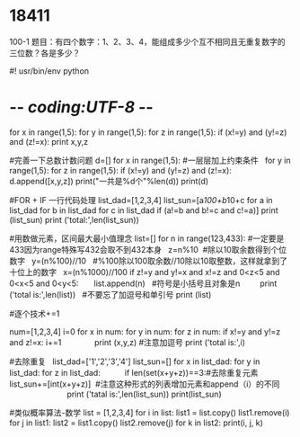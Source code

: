 # 18411
100-1
题目：有四个数字：1、2、3、4，能组成多少个互不相同且无重复数字的三位数？各是多少？



#! usr/bin/env python
# -*- coding:UTF-8  -*-


for x in range(1,5):
    for y in range(1,5):
        for z in range(1,5):
            if (x!=y) and (y!=z) and (z!=x):
                print x,y,z


#完善一下总数计数问题
d=[]
for x in range(1,5): #一层层加上约束条件
    for y in range(1,5):
        for z in range(1,5):
            if (x!=y) and (y!=z) and (z!=x):
                d.append([x,y,z])
print("一共是%d个"%len(d))
print(d)



#FOR + IF 一行代码处理
list_dad=[1,2,3,4]
list_sun=[a*100+b*10+c for a in list_dad for b in list_dad for c in list_dad if (a!=b and b!=c and c!=a)]
print (list_sun)
print ('total:',len(list_sun))




#用数做元素，区间最大最小值理念
list=[]
for n in range(123,433): #一定要是433因为range特殊写432会取不到432本身
    z=n%10  #除以10取余数得到个位数字
    y=(n%100)//10   #%100除以100取余数//10除以10取整数，这样就拿到了十位上的数字
    x=(n%1000)//100
    if z!=y and y!=x and x!=z and 0<z<5 and 0<x<5 and 0<y<5:
        list.append(n)   #符号是小括号且对象是n
        
print ('total is:',len(list))   #不要忘了加逗号和单引号
print (list)




#逐个技术+=1

num=[1,2,3,4]
i=0
for x in num:
    for y in num:
        for z in num:
            if x!=y and y!=z and z!=x:
                i+=1
                print (x,y,z) #注意加逗号
print ('total is:',i)




#去除重复  
list_dad=['1','2','3','4']
list_sun=[]
for x in list_dad:
    for y in list_dad:
        for z in list_dad:
            if len(set(x+y+z))==3:#去除重复元素
                list_sun+=[int(x+y+z)]  #注意这种形式的列表增加元素和append（i）的不同
                              
print ('tatal is:',len(list_sun))
print(list_sun)


#类似概率算法-数学
list = [1,2,3,4]
for i in list:
    list1 = list.copy()
    list1.remove(i)
    for j in list1:
        list2 = list1.copy()
        list2.remove(j)
        for k in list2:
            print(i, j, k)

